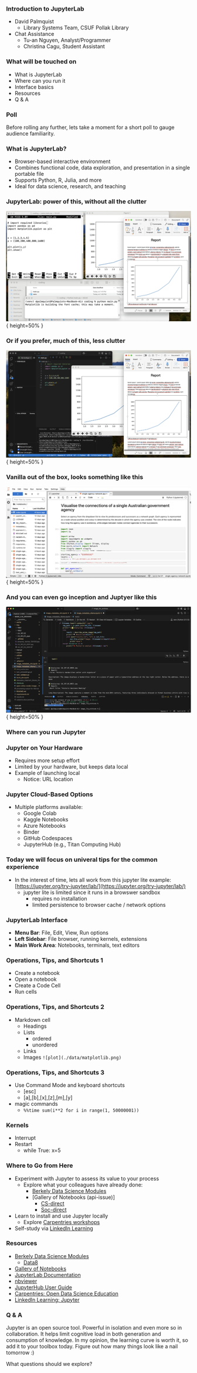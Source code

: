 ### Introduction to JupyterLab 
- David Palmquist
    - Library Systems Team, CSUF Pollak Library
- Chat Assistance
    - Tu-an Nguyen, Analyst/Programmer
    - Christina Cagu, Student Assistant

### What will be touched on
- What is JupyterLab
- Where can you run it
- Interface basics
- Resources
- Q & A

### Poll
Before rolling any further, lets take a moment for a short poll to gauge audience familiarity.

### What is JupyterLab?
- Browser-based interactive environment
- Combines functional code, data exploration, and presentation in a single portable file
- Supports Python, R, Julia, and more
- Ideal for data science, research, and teaching

### JupyterLab: power of this, without all the clutter
![Old School](./images/old-school.png){ height=50% }

### Or if you prefer, much of this, less clutter
![New School](./images/ide.png){ height=50% }

### Vanilla out of the box, looks something like this 
![JupyterLab Launcher](./images/jupyterlabopennotebook.png){ height=50% }

### And you can even go inception and Juptyer like this
![IDE](./images/inception.png){ height=50% }

### Where can you run Jupyter

### Jupyter on Your Hardware
- Requires more setup effort
- Limited by your hardware, but keeps data local
- Example of launching local
    - Notice: URL location

### Jupyter Cloud-Based Options
- Multiple platforms available:
    - Google Colab
    - Kaggle Notebooks
    - Azure Notebooks
    - Binder
    - GitHub Codespaces
    - JupyterHub (e.g., Titan Computing Hub)

### Today we will focus on univeral tips for the common experience
- In the interest of time, lets all work from this jupyter lite example:
[https://jupyter.org/try-jupyter/lab/](https://jupyter.org/try-jupyter/lab/)
    - jupyter lite is limited since it runs in a browswer sandbox
        - requires no installation
        - limited persistence to browser cache / network options

### JupyterLab Interface
- **Menu Bar**: File, Edit, View, Run options
- **Left Sidebar**: File browser, running kernels, extensions
- **Main Work Area**: Notebooks, terminals, text editors

### Operations, Tips, and Shortcuts 1
- Create a notebook
- Open a notebook
- Create a Code Cell
- Run cells

### Operations, Tips, and Shortcuts 2
- Markdown cell
    - Headings
    - Lists
        - ordered
        - unordered       
    - Links
    - Images `![plot](./data/matplotlib.png)`

### Operations, Tips, and Shortcuts 3
- Use Command Mode and keyboard shortcuts
    - [esc]
    - [a],[b],[x],[z],[m],[y]
- magic commands
    - `%%time
    sum(i**2 for i in range(1, 50000001))`

### Kernels
- Interrupt
- Restart
    - while True: x=5

### Where to Go from Here
- Experiment with Jupyter to assess its value to your process
    - Explore what your colleagues have already done:
        - [Berkely Data Science Modules](https://ds-modules.github.io/library/)
        - [Gallery of Notebooks (api-issue)]
            - [CS-direct](https://github.com/yoavram/CS1001.py/blob/master/recitation1.ipynb)
            - [Soc-direct](https://github.com/nealcaren/workshop_2014/blob/master/notebooks/1_into.ipynb)
- Learn to install and use Jupyter locally
    - Explore [Carpentries workshops](https://carpentries.org/workshops/upcoming-workshops/)
- Self-study via [LinkedIn Learning](https://www.linkedin.com/learning/introducing-jupyter/present-data-like-a-pro-with-jupyter)

### Resources
- [Berkely Data Science Modules](https://ds-modules.github.io/library/)
    - [Data8](https://www.data8.org/zero-to-data-8/notebooks-platforms/intro.html)
- [Gallery of Notebooks](https://github.com/Carreau/ipython-wiki/blob/master/A-gallery-of-interesting-IPython-Notebooks.md)
- [JupyterLab Documentation](https://jupyterlab.readthedocs.io/en/stable/)
- [nbviewer](https://nbviewer.org/)
- [JupyterHub User Guide](https://nationalresearchplatform.org/documentation/userdocs/jupyter/jupyterhub-service/)
- [Carpentries: Open Data Science Education](https://carpentries.org/)
- [LinkedIn Learning: Jupyter](https://www.linkedin.com/learning/introducing-jupyter/)

### Q & A

Jupyter is an open source tool. Powerful in isolation and even more so in collaboration. It helps limit cognitive load in both generation and consumption of knowledge. In my opinion, the learning curve is worth it, so add it to your toolbox today.  Figure out how many things look like a nail tomorrow :)

What questions should we explore?